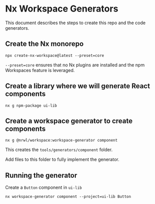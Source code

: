 # Nx Workspace Generators

This document describes the steps to create this repo and the code generators.

## Create the Nx monorepo

    npx create-nx-workspace@latest --preset=core

`--preset=core` ensures that no Nx plugins are installed and the npm Workspaces
feature is leveraged.

## Create a library where we will generate React components

    nx g npm-package ui-lib

## Create a workspace generator to create components

    nx g @nrwl/workspace:workspace-generator component

This creates the `tools/generators/component` folder.

Add files to this folder to fully implement the generator.

## Running the generator

Create a `Button` component in `ui-lib`

    nx workspace-generator component --project=ui-lib Button
